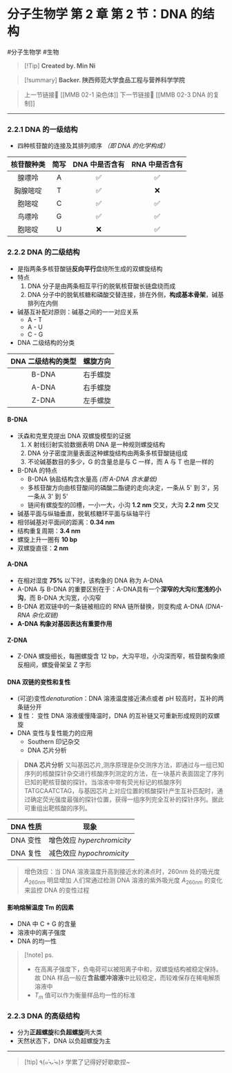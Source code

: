 # 分子生物学 第 2 章 第 2 节：DNA 的结构
#分子生物学 #生物 


> [!Tip] **Created by. Min Ni**

> [!summary] **Backer. 陕西师范大学食品工程与营养科学学院**

> 上一节链接🔗 [[MMB 02-1 染色体]]
> 下一节链接🔗 [[MMB 02-3 DNA 的复制]]

---
### 2.2.1 DNA 的一级结构
- 四种核苷酸的连接及其排列顺序 *（即 DNA 的化学构成）*

| 核苷酸种类 | 简写  | DNA 中是否含有 | RNA 中是否含有 |
| :---: | :-: | :-------: | :-------: |
|  腺嘌呤  |  A  |     ✅     |     ✅     |
| 胸腺嘧啶  |  T  |     ✅     |     ❌     |
|  胞嘧啶  |  C  |     ✅     |     ✅     |
|  鸟嘌呤  |  G  |     ✅     |     ✅     |
|  胞嘧啶  |  U  |     ❌     |     ✅     |
### 2.2.2 DNA 的二级结构
- 是指两条多核苷酸链**反向平行**盘绕所生成的双螺旋结构
- 特点
	1. DNA 分子是由两条相互平行的脱氧核苷酸长链盘绕而成
	2. DNA 分子中的脱氧核糖和磷酸交替连接，排在外侧，**构成基本骨架**，碱基排列在内侧
- 碱基互补配对原则：碱基之间的一一对应关系
	- A - T
	- A - U
	- C - G
- DNA 二级结构的分类

| DNA 二级结构的类型 | 螺旋方向 |
| :---------: | :--: |
|    B-DNA    | 右手螺旋 |
|    A-DNA    | 右手螺旋 |
|    Z-DNA    | 左手螺旋 |
#### B-DNA
- 沃森和克里克提出 DNA 双螺旋模型的证据
	1. X 射线衍射实验数据表明 DNA 是一种规则螺旋结构
	2. DNA 分子密度测量表面这种螺旋结构由两条多核苷酸链组成
	3. 不论碱基数目的多少，G 的含量总是与 C 一样，而 A 与 T 也是一样的
- B-DNA 的特点
	- B-DNA 钠盐结构含水量高 *(而 A-DNA 含水量低)*
	- 多核苷酸方向由核苷酸间的磷酸二酯键的走向决定，一条从 5' 到 3'，另一条从 3' 到 5'
	- 链间有螺旋型的凹槽，一小一大，小沟 **1.2 nm** 交叉，大沟 **2.2 nm** 交叉
- 碱基平面与纵轴垂直，脱氧核糖环平面与纵轴平行
- 相邻碱基对平面间的距离：**0.34 nm**
- 结构重复周期：**3.4 nm**
- 螺旋上升一圈有 **10 bp**
- 双螺旋直径：**2 nm**
#### A-DNA
- 在相对湿度 **75%** 以下时，该构象的 DNA 称为 A-DNA
- A-DNA 与 B-DNA 的重要区别在于：A-DNA具有一个**深窄的大沟**和**宽浅的小沟**，而 B-DNA 大沟宽，小沟窄
- B-DNA 若双链中的一条链被相应的 RNA 链所替换，则变构成 A-DNA *(DNA-RNA 杂化双链)*
- **A-DNA 构象对基因表达有重要作用**
#### Z-DNA
- Z-DNA 螺旋细长，每圈螺旋含 12 bp，大沟平坦，小沟深而窄，核苷酸构象顺反相间，螺旋骨架呈 Z 字形
#### DNA 双链的变性和复性
- (可逆)变性*denaturation*：DNA 溶液温度接近沸点或者 pH 较高时，互补的两条链分开
- 复性： 变性 DNA 溶液缓慢降温时，DNA 的互补链又可重新形成规则的双螺旋
- DNA 变性与复性能力的应用
	- Southern 印记杂交
	- DNA 芯片分析

> **DNA 芯片分析** 
> 又叫基因芯片,测序原理是杂交测序方法，即通过与一组已知序列的核酸探针杂交进行核酸序列测定的方法，在一块基片表面固定了序列已知的靶核苷酸的探针。当溶液中带有荧光标记的核酸序列TATGCAATCTAG，与基因芯片上对应位置的核酸探针产生互补匹配时，通过确定荧光强度最强的探针位置，获得一组序列完全互补的探针序列。据此可重组出靶核酸的序列。


| DNA 性质 | 现象                     |
| ------ | ---------------------- |
| DNA 变性 | 增色效应 *hyperchromicity* |
| DNA 复性 | 减色效应 *hypochromicity*  |
> 增色效应：当 DNA 溶液温度升高到接近水的沸点时，260nm 处的吸光度 $A_{260nm}$ 明显增加
> 人们常通过检测 DNA 溶液的紫外吸光度 $A_{260nm}$ 的变化来监控 DNA 的变性过程

#### 影响熔解温度 Tm 的因素
- DNA 中 C + G 的含量
- 溶液中的离子强度
- DNA 的均一性

> [!note] ps.
> - 在高离子强度下，负电荷可以被阳离子中和，双螺旋结构被稳定保持。故 DNA 样品一般在**含盐缓冲溶液**中比较稳定，而较难保存在稀电解质溶液中
> - $T_m$ 值可以作为衡量样品均一性的标准

### 2.2.3 DNA 的高级结构
- 分为**正超螺旋**和**负超螺旋**两大类
- 天然状态下，DNA 以负超螺旋为主

---
> [!tip] ٩(๑˃̵ᴗ˂̵๑)۶ 学累了记得好好歇歇捏~
